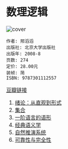 # 数理逻辑
![cover](https://img3.doubanio.com/view/subject/l/public/s5939210.jpg)

    作者: 邢滔滔 
    出版社: 北京大学出版社
    出版年: 2008-8
    页数: 274
    定价: 28.00元
    装帧: 简
    ISBN: 9787301112557

[豆瓣链接](https://book.douban.com/subject/3175037/)

1. [绪论：从直观到形式](1.ipynb)
1. [集合](2.ipynb)
1. [一阶语言的语形](3.ipynb)
1. [经典语义学](4.ipynb)
1. [自然推演系统](5.ipynb)
1. [可靠性与完全性](6.ipynb)
